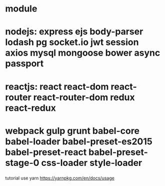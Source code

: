 # module
# nodejs: express ejs body-parser lodash pg socket.io jwt session axios mysql mongoose bower async passport 
# reactjs: react react-dom react-router react-router-dom redux react-redux
# webpack gulp grunt babel-core babel-loader babel-preset-es2015 babel-preset-react babel-preset-stage-0 css-loader style-loader 
#####
#####
tutorial use yarn 
https://yarnpkg.com/en/docs/usage

